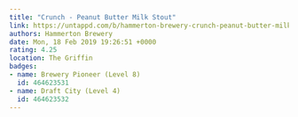 ```yaml
---
title: "Crunch - Peanut Butter Milk Stout"
link: https://untappd.com/b/hammerton-brewery-crunch-peanut-butter-milk-stout/2515713
authors: Hammerton Brewery
date: Mon, 18 Feb 2019 19:26:51 +0000
rating: 4.25
location: The Griffin
badges:
- name: Brewery Pioneer (Level 8)
  id: 464623531
- name: Draft City (Level 4)
  id: 464623532
---
```

